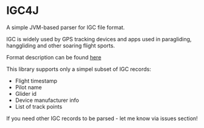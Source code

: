 # IGC4J

A simple JVM-based parser for IGC file format.

IGC is widely used by GPS tracking devices and apps used in paragliding, hanggliding and other soaring flight sports.

Format description can be found [here](https://xp-soaring.github.io/igc_file_format/igc_format_2008.html)

This library supports only a simpel subset of IGC records:
* Flight timestamp
* Pilot name
* Glider id
* Device manufacturer info
* List of track points

If you need other IGC records to be parsed - let me know via issues section!
